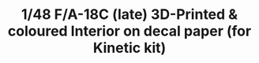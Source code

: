 ---
layout: product
title: "1/48 F/A-18C (late) 3D-Printed & coloured Interior on decal paper (for Kinetic kit)"
price: "2300" 
desc: "3D Dekal"
img_path: "/assets/img/QD48040.webp"
brand: "Quinta Studio"
available: false
special_offer: false
new: false
soon: false
cat: "010000"
subcat: "016000"
subsubcat: "0N/A"
sifra: "QD48040"
popular: false
spec: false
---